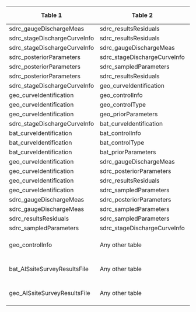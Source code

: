 |Table 1|Table 2|Join by field Table 1|Join by field Table 2|
|------------------|-------------------|--------------------|---------------------|
sdrc_gaugeDischargeMeas|sdrc_resultsResiduals|gaugeEventID|gaugeEventID
sdrc_stageDischargeCurveInfo|sdrc_resultsResiduals|allEventID|gaugeEventID
sdrc_stageDischargeCurveInfo|sdrc_gaugeDischargeMeas|allEventID|gaugeEventID
sdrc_posteriorParameters|sdrc_stageDischargeCurveInfo|curveID|curveID
sdrc_posteriorParameters|sdrc_sampledParameters|curveID|curveID
sdrc_posteriorParameters|sdrc_resultsResiduals|curveID|curveID
sdrc_stageDischargeCurveInfo|geo_curveIdentification|curveID|curveID
geo_curveIdentification|geo_controlInfo|controlSurveyEndDateTime|endDate
geo_curveIdentification|geo_controlType|controlSurveyEndDateTime|endDate
geo_curveIdentification|geo_priorParameters|controlSurveyEndDateTime|endDate
sdrc_stageDischargeCurveInfo|bat_curveIdentification|curveID|curveID
bat_curveIdentification|bat_controlInfo|controlSurveyEndDateTime|endDate
bat_curveIdentification|bat_controlType|controlSurveyEndDateTime|endDate
bat_curveIdentification|bat_priorParameters|controlSurveyEndDateTime|endDate
geo_curveIdentification|sdrc_gaugeDischargeMeas|curveID|curveID
geo_curveIdentification|sdrc_posteriorParameters|curveID|curveID
geo_curveIdentification|sdrc_resultsResiduals|curveID|curveID
geo_curveIdentification|sdrc_sampledParameters|curveID|curveID
sdrc_gaugeDischargeMeas|sdrc_posteriorParameters|curveID|curveID
sdrc_gaugeDischargeMeas|sdrc_sampledParameters|curveID|curveID
sdrc_resultsResiduals|sdrc_sampledParameters|curveID|curveID
sdrc_sampledParameters|sdrc_stageDischargeCurveInfo|curveID|curveID
geo_controlInfo|Any other table|Join not recommended. Data can be related by date and site of sampling.|
bat_AISsiteSurveyResultsFile|Any other table|Join not recommended. Data can be related by date and site of sampling.|
geo_AISsiteSurveyResultsFile|Any other table|Join not recommended. Data can be related by date and site of sampling.|
